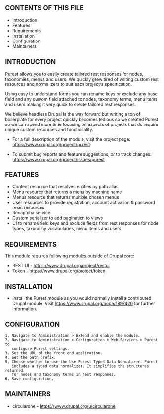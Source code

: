 CONTENTS OF THIS FILE
---------------------

 * Introduction
 * Features
 * Requirements
 * Installation
 * Configuration
 * Maintainers


INTRODUCTION
------------

Purest allows you to easily create tailored rest responses for nodes,
taxonomies, menus and users. We quickly grew tired of writing custom rest
resources and normalizers to suit each project's specification.

Using easy to understand forms you can rename keys or exclude any base field
and any custom field attached to nodes, taxonomy terms, menu items and users
making it very quick to create tailored rest responses.

We believe headless Drupal is the way forward but writing a ton of boilerplate
for every project quickly becomes tedious so we created Purest so we can spend
more time focusing on aspects of projects that do require unique custom
resources and functionality.

 * For a full description of the module, visit the project page:
   https://www.drupal.org/project/purest

 * To submit bug reports and feature suggestions, or to track changes:
   https://www.drupal.org/project/issues/purest


FEATURES
--------

 * Content resource that resolves entities by path alias
 * Menu resource that returns a menu by machine name
 * Menus resource that returns multiple chosen menus
 * User resources to provide registration, account activation & password reset
   resources
 * Recaptcha service
 * Custom serializer to add pagination to views
 * UI to rename field keys and exclude fields from rest responses for node
   types, taxonomy vocabularies, menu items and users


REQUIREMENTS
------------

This module requires following modules outside of Drupal core:

 * REST UI - https://www.drupal.org/project/restui
 * Token - https://www.drupal.org/project/token


INSTALLATION
------------

 * Install the Purest module as you would normally install a contributed
   Drupal module. Visit https://www.drupal.org/node/1897420 for further
   information.


CONFIGURATION
-------------

    1. Navigate to Administration > Extend and enable the module.
    2. Navigate to Administration > Configuration > Web Services > Purest to
       configure Purest settings.
    3. Set the URL of the front end application.
    4. Set the path prefix.
    5. Choose whether to use the Use Purest Typed Data Normalizer. Purest
       includes a typed data normalizer. It simplifies the structures returned
       for nodes and taxonomy terms in rest responses.
    6. Save configuration.


MAINTAINERS
-----------

 * circularone - https://www.drupal.org/u/circularone
